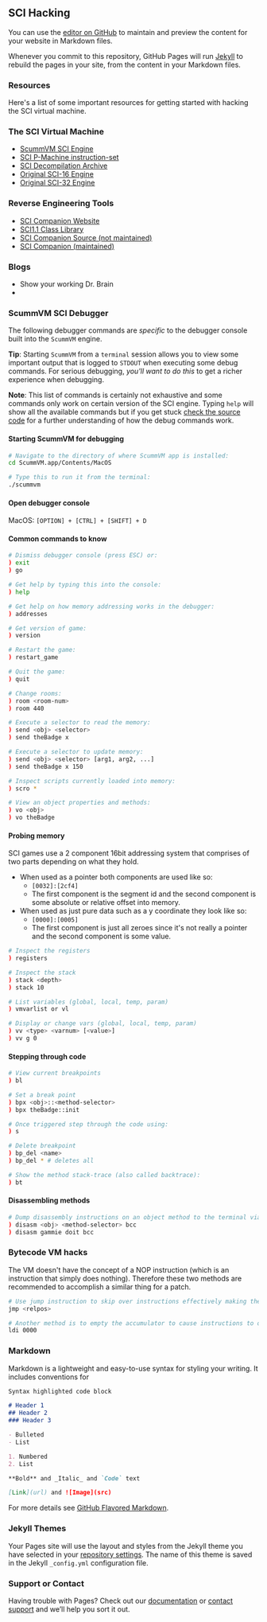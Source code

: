 ## SCI Hacking

You can use the [editor on GitHub](https://github.com/deckarep/sci-hacking/edit/main/docs/index.md) to maintain and preview the content for your website in Markdown files.

Whenever you commit to this repository, GitHub Pages will run [Jekyll](https://jekyllrb.com/) to rebuild the pages in your site, from the content in your Markdown files.

### Resources

Here's a list of some important resources for getting started with hacking the SCI virtual machine.

### The SCI Virtual Machine
* [ScummVM SCI Engine](https://github.com/scummvm/scummvm/tree/master/engines/sci)
* [SCI P-Machine instruction-set](https://wiki.scummvm.org/index.php/SCI/Specifications/SCI_virtual_machine/The_Sierra_PMachine)
* [SCI Decompilation Archive](https://github.com/EricOakford/SCI-Decompilation-Archive)
* [Original SCI-16 Engine](https://github.com/OmerMor/SCI16)
* [Original SCI-32 Engine](https://github.com/OmerMor/SCI32)


### Reverse Engineering Tools
* [SCI Companion Website](http://scicompanion.com/)
* [SCI1.1 Class Library](http://scicompanion.com/Documentation/classlibrary.html)
* [SCI Companion Source (not maintained)](https://github.com/icefallgames/SCICompanion)
* [SCI Companion (maintained)](https://github.com/Kawa-oneechan/SCICompanion)

### Blogs
* Show your working Dr. Brain
* 

### ScummVM SCI Debugger

The following debugger commands are *specific* to the debugger console built into the `ScummVM` engine.

**Tip**: Starting `ScummVM` from a `terminal` session allows you to view some important output that is logged to `STDOUT` when executing some debug commands. For serious debugging, *you'll want to do this* to get a richer experience when debugging.

**Note**: This list of commands is certainly not exhaustive and some commands only work on certain version of the SCI engine. Typing `help` will show all the available commands but if you get stuck [check the source code](https://github.com/scummvm/scummvm/blob/master/engines/sci/console.cpp) for a further understanding of how the debug commands work.

#### Starting ScummVM for debugging
```sh
# Navigate to the directory of where ScummVM app is installed:
cd ScummVM.app/Contents/MacOS

# Type this to run it from the terminal:
./scummvm
```

#### Open debugger console
MacOS: `[OPTION] + [CTRL] + [SHIFT] + D`

#### Common commands to know
```sh
# Dismiss debugger console (press ESC) or:
) exit
) go

# Get help by typing this into the console:
) help

# Get help on how memory addressing works in the debugger:
) addresses

# Get version of game:
) version

# Restart the game:
) restart_game

# Quit the game:
) quit

# Change rooms:
) room <room-num>
) room 440

# Execute a selector to read the memory:
) send <obj> <selector>
) send theBadge x

# Execute a selector to update memory:
) send <obj> <selector> [arg1, arg2, ...]
) send theBadge x 150

# Inspect scripts currently loaded into memory:
) scro *

# View an object properties and methods:
) vo <obj>
) vo theBadge

```

#### Probing memory

SCI games use a 2 component 16bit addressing system that comprises of two parts depending on what they hold.

* When used as a pointer both components are used like so:
  * `[0032]:[2cf4]`
  * The first component is the segment id and the second component is some absolute or relative offset into memory.
* When used as just pure data such as a y coordinate they look like so:
  * `[0000]:[0005]`
  * The first component is just all zeroes since it's not really a pointer and the second component is some value.

```sh
# Inspect the registers
) registers

# Inspect the stack
) stack <depth>
) stack 10

# List variables (global, local, temp, param)
) vmvarlist or vl

# Display or change vars (global, local, temp, param)
) vv <type> <varnum> [<value>]
) vv g 0
```

#### Stepping through code
```sh
# View current breakpoints
) bl

# Set a break point
) bpx <obj>::<method-selector>
) bpx theBadge::init

# Once triggered step through the code using:
) s

# Delete breakpoint
) bp_del <name>
) bp_del * # deletes all

# Show the method stack-trace (also called backtrace): 
) bt
```

#### Disassembling methods
```sh
# Dump disassembly instructions on an object method to the terminal via STDOUT:
) disasm <obj> <method-selector> bcc
) disasm gammie doit bcc
```

### Bytecode VM hacks

The VM doesn't have the concept of a NOP instruction (which is an instruction that simply does nothing). Therefore these two methods are recommended to accomplish a similar thing for a patch.

```sh
# Use jump instruction to skip over instructions effectively making them no-ops.
jmp <relpos>

# Another method is to empty the accumulator to cause instructions to operate against nothing or a NULL pointer.
ldi 0000
```


### Markdown

Markdown is a lightweight and easy-to-use syntax for styling your writing. It includes conventions for

```markdown
Syntax highlighted code block

# Header 1
## Header 2
### Header 3

- Bulleted
- List

1. Numbered
2. List

**Bold** and _Italic_ and `Code` text

[Link](url) and ![Image](src)
```

For more details see [GitHub Flavored Markdown](https://guides.github.com/features/mastering-markdown/).

### Jekyll Themes

Your Pages site will use the layout and styles from the Jekyll theme you have selected in your [repository settings](https://github.com/deckarep/sci-hacking/settings). The name of this theme is saved in the Jekyll `_config.yml` configuration file.

### Support or Contact

Having trouble with Pages? Check out our [documentation](https://docs.github.com/categories/github-pages-basics/) or [contact support](https://github.com/contact) and we’ll help you sort it out.
